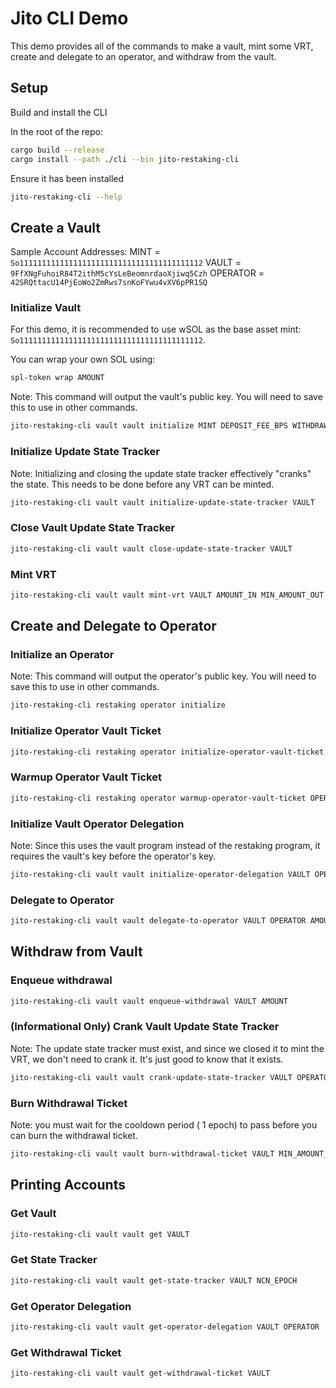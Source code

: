 # Jito CLI Demo

This demo provides all of the commands to make a vault, mint some VRT, create and delegate to an operator, and withdraw from the vault.

## Setup

Build and install the CLI

In the root of the repo:

```bash
cargo build --release
cargo install --path ./cli --bin jito-restaking-cli
```

Ensure it has been installed

```bash
jito-restaking-cli --help
```

## Create a Vault

Sample Account Addresses:
MINT = `So11111111111111111111111111111111111111112`
VAULT = `9FfXNgFuhoiR84T2ithM5cYsLeBeomnrdaoXjiwq5Czh`
OPERATOR = `42SRQttacU14PjEoWo2ZmRws7snKoFYwu4vXV6pPR1SQ`

### Initialize Vault

For this demo, it is recommended to use wSOL as the base asset mint: `So11111111111111111111111111111111111111112`.

You can wrap your own SOL using:

```bash
spl-token wrap AMOUNT
```

Note: This command will output the vault's public key. You will need to save this to use in other commands.

```bash
jito-restaking-cli vault vault initialize MINT DEPOSIT_FEE_BPS WITHDRAWAL_FEE_BPS REWARD_FEE_BPS
```

### Initialize Update State Tracker

Note: Initializing and closing the update state tracker effectively "cranks" the state. This needs to be done before any VRT can be minted.

```bash
jito-restaking-cli vault vault initialize-update-state-tracker VAULT
```

### Close Vault Update State Tracker

```bash
jito-restaking-cli vault vault close-update-state-tracker VAULT
```

### Mint VRT

```bash
jito-restaking-cli vault vault mint-vrt VAULT AMOUNT_IN MIN_AMOUNT_OUT
```

## Create and Delegate to Operator

### Initialize an Operator

Note: This command will output the operator's public key. You will need to save this to use in other commands.

```bash
jito-restaking-cli restaking operator initialize
```

### Initialize Operator Vault Ticket

```bash
jito-restaking-cli restaking operator initialize-operator-vault-ticket OPERATOR VAULT
```

### Warmup Operator Vault Ticket

```bash
jito-restaking-cli restaking operator warmup-operator-vault-ticket OPERATOR VAULT
```

### Initialize Vault Operator Delegation

Note: Since this uses the vault program instead of the restaking program, it requires the vault's key before the operator's key.

```bash
jito-restaking-cli vault vault initialize-operator-delegation VAULT OPERATOR
```

### Delegate to Operator

```bash
jito-restaking-cli vault vault delegate-to-operator VAULT OPERATOR AMOUNT
```

## Withdraw from Vault

### Enqueue withdrawal

```bash
jito-restaking-cli vault vault enqueue-withdrawal VAULT AMOUNT
```

### (Informational Only) Crank Vault Update State Tracker

Note: The update state tracker must exist, and since we closed it to mint the VRT, we don't need to crank it. It's just good to know that it exists.

```bash
jito-restaking-cli vault vault crank-update-state-tracker VAULT OPERATOR
```

### Burn Withdrawal Ticket

Note: you must wait for the cooldown period ( 1 epoch) to pass before you can burn the withdrawal ticket.

```bash
jito-restaking-cli vault vault burn-withdrawal-ticket VAULT MIN_AMOUNT_OUT
```

## Printing Accounts

### Get Vault

```bash
jito-restaking-cli vault vault get VAULT
```

### Get State Tracker

```bash
jito-restaking-cli vault vault get-state-tracker VAULT NCN_EPOCH
```

### Get Operator Delegation

```bash
jito-restaking-cli vault vault get-operator-delegation VAULT OPERATOR
```

### Get Withdrawal Ticket

```bash
jito-restaking-cli vault vault get-withdrawal-ticket VAULT
```
